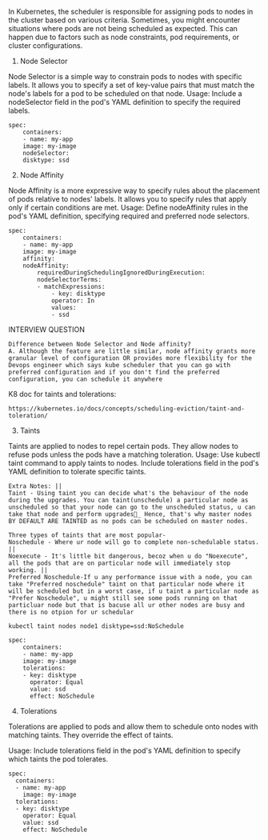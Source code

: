 In Kubernetes, the scheduler is responsible for assigning pods to nodes in the cluster based on various criteria. Sometimes, you might encounter situations where pods are not being scheduled as expected. This can happen due to factors such as node constraints, pod requirements, or cluster configurations.

1. Node Selector

Node Selector is a simple way to constrain pods to nodes with specific labels. It allows you to specify a set of key-value pairs that must match the node's labels for a pod to be scheduled on that node.
Usage: Include a nodeSelector field in the pod's YAML definition to specify the required labels.

```
spec:
    containers:
    - name: my-app
    image: my-image
    nodeSelector:
    disktype: ssd
```

2. Node Affinity

Node Affinity is a more expressive way to specify rules about the placement of pods relative to nodes' labels. It allows you to specify rules that apply only if certain conditions are met.
Usage: Define nodeAffinity rules in the pod's YAML definition, specifying required and preferred node selectors.

```
spec:
    containers:
    - name: my-app
    image: my-image
    affinity:
    nodeAffinity:
        requiredDuringSchedulingIgnoredDuringExecution:
        nodeSelectorTerms:
        - matchExpressions:
            - key: disktype
            operator: In
            values:
            - ssd
```

INTERVIEW QUESTION
```
Difference between Node Selector and Node affinity?
A. Although the feature are little similar, node affinity grants more granular level of configuration OR provides more flexibility for the Devops engineer which says kube scheduler that you can go with preferred configuration and if you don't find the preferred configuration, you can schedule it anywhere 
```

K8 doc for taints and tolerations:
```
https://kubernetes.io/docs/concepts/scheduling-eviction/taint-and-toleration/
```

3. Taints

Taints are applied to nodes to repel certain pods. They allow nodes to refuse pods unless the pods have a matching toleration.
Usage: Use kubectl taint command to apply taints to nodes. Include tolerations field in the pod's YAML definition to tolerate specific taints.

```
Extra Notes: || 
Taint - Using taint you can decide what's the behaviour of the node during the upgrades. You can taint(unschedule) a particular node as unscheduled so that your node can go to the unscheduled status, u can take that node and perform upgrades_ Hence, that's why master nodes BY DEFAULT ARE TAINTED as no pods can be scheduled on master nodes.

Three types of taints that are most popular-
Noschedule - Where ur node will go to complete non-schedulable status. ||
Noexecute - It's little bit dangerous, becoz when u do "Noexecute", all the pods that are on particular node will immediately stop working. ||
Preferred Noschedule-If u any performance issue with a node, you can take "Preferred noschedule" taint on that particular node where it will be scheduled but in a worst case, if u taint a particular node as "Prefer Noschedule", u might still see some pods running on that particluar node but that is bacuse all ur other nodes are busy and there is no otpion for ur schedular

```

```
kubectl taint nodes node1 disktype=ssd:NoSchedule
```

```
spec:
    containers:
    - name: my-app
    image: my-image
    tolerations:
    - key: disktype
      operator: Equal
      value: ssd
      effect: NoSchedule
```

4. Tolerations

Tolerations are applied to pods and allow them to schedule onto nodes with matching taints. They override the effect of taints.

Usage: Include tolerations field in the pod's YAML definition to specify which taints the pod tolerates.

```
spec:
  containers:
  - name: my-app
    image: my-image
  tolerations:
  - key: disktype
    operator: Equal
    value: ssd
    effect: NoSchedule
```
